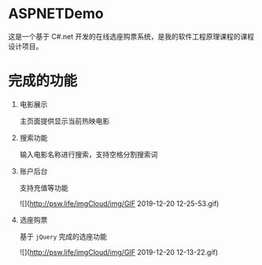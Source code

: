 # ASPNETDemo

这是一个基于 C#.net 开发的在线选座购票系统，是我的软件工程原理课程的课程设计项目。

# 完成的功能

1. 电影展示

   主页面提供显示当前热映电影

2. 搜索功能

   输入电影名称进行搜索，支持空格分割搜索词

3. 账户后台

   支持充值等功能

   ![](http://psw.life/imgCloud/img/GIF 2019-12-20 12-25-53.gif)

4. 选座购票

   基于 `jQuery` 完成的选座功能

   ![](http://psw.life/imgCloud/img/GIF 2019-12-20 12-13-22.gif)

